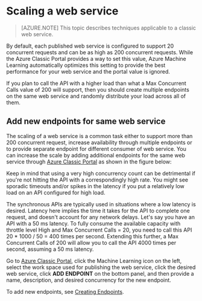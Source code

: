 <properties
   pageTitle="Scaling web service | Microsoft Azure"
   description="Learn how to scale a web service by increasing concurrency and adding new endpoints."
   services="machine-learning"
   documentationCenter=""
   authors="neerajkh"
   manager="srikants"
   editor="cgronlun"
   keywords="azure machine learning, web services, operationalization, scaling, endpoint, concurrency"
   />
<tags
   ms.service="machine-learning"
   ms.devlang="NA"
   ms.workload="data-services"
   ms.tgt_pltfrm="na"
   ms.topic="article"
   ms.date="07/06/2016"
   ms.author="neerajkh"/>

# Scaling a web service

>[AZURE.NOTE] This topic describes techniques applicable to a classic web service. 

By default, each published web service is configured to support 20 concurrent requests and can be as high as 200 concurrent requests. While the Azure Classic Portal provides a way to set this value, Azure Machine Learning automatically optimizes this setting to provide the best performance for your web service and the portal value is ignored. 

If you plan to call the API with a higher load than what a Max Concurrent Calls value of 200 will support, then you should create multiple endpoints on the same web service and randomly distribute your load across all of them.

## Add new endpoints for same web service

The scaling of a web service is a common task either to support more than 200 concurrent request, increase availability through multiple endpoints or to provide separate endpoint for different consumer of web service. You can increase the scale by adding additional endpoints for the same web service through [Azure Classic Portal](https://manage.windowsazure.com/) as shown in the figure below:

Keep in mind that using a very high concurrency count can be detrimental if you're not hitting the API with a correspondingly high rate. You might see sporadic timeouts and/or spikes in the latency if you put a relatively low load on an API configured for high load.

The synchronous APIs are typically used in situations where a low latency is desired. Latency here implies the time it takes for the API to complete one request, and doesn't account for any network delays. Let's say you have an API with a 50 ms latency. To fully consume the available capacity with throttle level High and Max Concurrent Calls = 20, you need to call this API 20 * 1000 / 50 = 400 times per second. Extending this further, a Max Concurrent Calls of 200 will allow you to call the API 4000 times per second, assuming a 50 ms latency.

Go to [Azure Classic Portal](https://manage.windowsazure.com/), click the Machine Learning icon on the left, select the work space used for publishing the web service, click the desired web service, click **ADD ENDPOINT** on the bottom panel, and then provide a name, description, and desired concurrency for the new endpoint.

To add new endpoints, see [Creating Endpoints](machine-learning-create-endpoint.md).

<!--Image references-->
[1]: ./media/machine-learning-scaling-webservice/machlearn-1.png
[2]: ./media/machine-learning-scaling-webservice/machlearn-2.png
